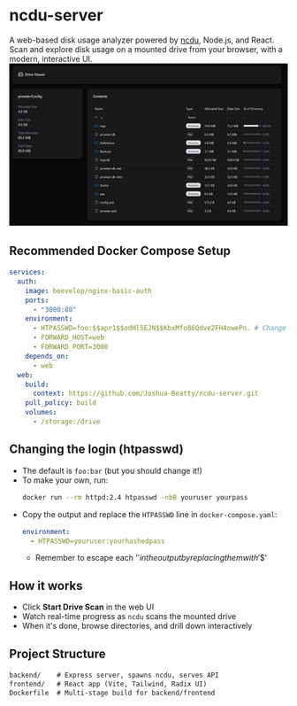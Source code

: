 # ncdu-server

A web-based disk usage analyzer powered by [ncdu](https://dev.yorhel.nl/ncdu), Node.js, and React. Scan and explore disk usage on a mounted drive from your browser, with a modern, interactive UI.
![Screenshot of the web UI](./assets/image.png)

## Recommended Docker Compose Setup

```yaml
services:
  auth:
    image: beevelop/nginx-basic-auth
    ports:
      - "3000:80"
    environment:
      - HTPASSWD=foo:$$apr1$$odHl5EJN$$KbxMfo86Qdve2FH4owePn. # Change this
      - FORWARD_HOST=web
      - FORWARD_PORT=3000
    depends_on:
      - web
  web:
    build:
      context: https://github.com/Joshua-Beatty/ncdu-server.git
    pull_policy: build
    volumes:
      - /storage:/drive

```

## Changing the login (htpasswd)

- The default is `foo:bar` (but you should change it!)
- To make your own, run:
  ```sh
  docker run --rm httpd:2.4 htpasswd -nbB youruser yourpass
  ```
- Copy the output and replace the `HTPASSWD` line in `docker-compose.yaml`:
  ```yaml
  environment:
    - HTPASSWD=youruser:yourhashedpass
  ```
  - Remember to escape each '$' in the output by replacing them with '$$'


## How it works

- Click **Start Drive Scan** in the web UI
- Watch real-time progress as `ncdu` scans the mounted drive
- When it's done, browse directories, and drill down interactively


## Project Structure

```
backend/    # Express server, spawns ncdu, serves API
frontend/   # React app (Vite, Tailwind, Radix UI)
Dockerfile  # Multi-stage build for backend/frontend
```